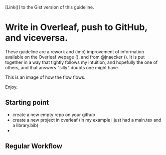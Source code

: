 [Link()] to the Gist version of this guideline.
# Write in Overleaf, push to GitHub, and viceversa.

These guideline are a rework and (imo) improvement of information available on the Overleaf wepage (), and from @jnaecker (). It is put together in a way that tightly follows my intuition, and hopefully the one of others, and that answers "silly" doubts one might have.


This is an image of how the flow flows.

Enjoy.


## Starting point

- create a new empty repo on your github
- create a new project in overleaf (in my example i just had a main.tex and a library.bib)
- 


##


## Regular Workflow
